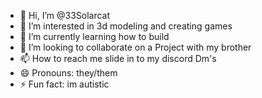 - 👋 Hi, I’m @33Solarcat
- 👀 I’m interested in 3d modeling and creating games
- 🌱 I’m currently learning how to build
- 💞️ I’m looking to collaborate on a Project with my brother
- 📫 How to reach me slide in to my discord Dm's 
- 😄 Pronouns: they/them
- ⚡ Fun fact: im autistic

<!---
33Solarcat/33Solarcat is a ✨ special ✨ repository because its `README.md` (this file) appears on your GitHub profile.
You can click the Preview link to take a look at your changes.
--->
